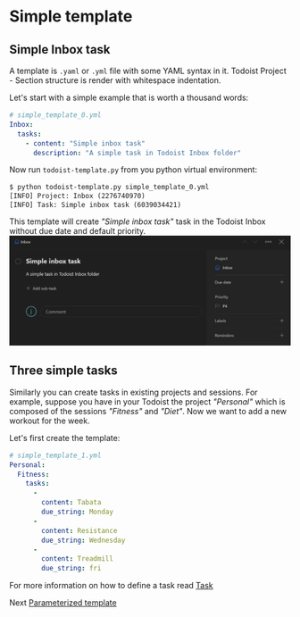 # Simple template

## Simple Inbox task

A template is `.yaml` or `.yml` file with some YAML syntax in it.
Todoist Project - Section structure is render with whitespace indentation.

Let's start with a simple example that is worth a thousand words:

```yaml
# simple_template_0.yml
Inbox:
  tasks:
    - content: "Simple inbox task"
      description: "A simple task in Todoist Inbox folder"
```

Now run `todoist-template.py` from you python virtual environment:

```shell
$ python todoist-template.py simple_template_0.yml
[INFO] Project: Inbox (2276740970)
[INFO] Task: Simple inbox task (6039034421)
```

This template will create *"Simple inbox task"* task in the Todoist Inbox without due date and default priority.
![Simple task](../assets/images/simple_template_0.png)

## Three simple tasks

Similarly you can create tasks in existing projects and sessions. For example, suppose you have in your Todoist the project *"Personal"* which is composed of the sessions *"Fitness"* and *"Diet"*. Now we want to add a new workout for the week.

Let's first create the template:

```yaml
# simple_template_1.yml
Personal:
  Fitness:
    tasks:
      -
        content: Tabata
        due_string: Monday
      -
        content: Resistance
        due_string: Wednesday
      -
        content: Treadmill
        due_string: fri
```

For more information on how to define a task read [Task](./template_yaml_syntax.md#task)

Next [Parameterized template](./param_template.md)